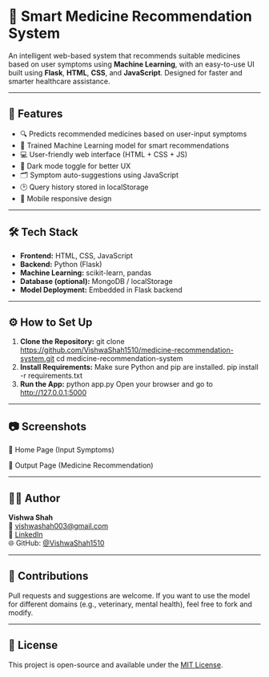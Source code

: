 # 💊 Smart Medicine Recommendation System

An intelligent web-based system that recommends suitable medicines based on user symptoms using **Machine Learning**, with an easy-to-use UI built using **Flask**, **HTML**, **CSS**, and **JavaScript**. Designed for faster and smarter healthcare assistance.

---

## 🚀 Features

- 🔍 Predicts recommended medicines based on user-input symptoms  
- 🧠 Trained Machine Learning model for smart recommendations  
- 💻 User-friendly web interface (HTML + CSS + JS)  
- 🌙 Dark mode toggle for better UX  
- 🗂 Symptom auto-suggestions using JavaScript  
- 🕑 Query history stored in localStorage  
- 📱 Mobile responsive design

---

## 🛠 Tech Stack

- **Frontend:** HTML, CSS, JavaScript  
- **Backend:** Python (Flask)  
- **Machine Learning:** scikit-learn, pandas  
- **Database (optional):** MongoDB / localStorage  
- **Model Deployment:** Embedded in Flask backend

---

## ⚙️ How to Set Up

1. **Clone the Repository:**
   git clone https://github.com/VishwaShah1510/medicine-recommendation-system.git
   cd medicine-recommendation-system
2. **Install Requirements:**
Make sure Python and pip are installed.
pip install -r requirements.txt
3. **Run the App:**
python app.py
Open your browser and go to http://127.0.0.1:5000
---
## 📷 Screenshots
🏥 Home Page (Input Symptoms)

💊 Output Page (Medicine Recommendation)

---

## 🙋‍♀️ Author
**Vishwa Shah**  
📧 [vishwashah003@gmail.com](mailto:vishwashah003@gmail.com)  
🔗 [LinkedIn](https://linkedin.com/in/vishwashah151003)  
🌐 GitHub: [@VishwaShah1510](https://github.com/VishwaShah1510)

---

## 🤝 Contributions

Pull requests and suggestions are welcome.
If you want to use the model for different domains (e.g., veterinary, mental health), feel free to fork and modify.

---

## 📌 License

This project is open-source and available under the [MIT License](LICENSE).
